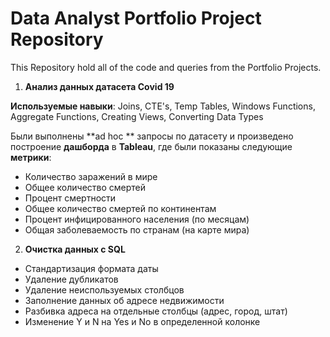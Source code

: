# Data Analyst Portfolio Project Repository

This Repository hold all of the code and queries from the Portfolio Projects.


1. **Анализ данных датасета Covid 19**

**Используемые навыки**: Joins, CTE's, Temp Tables, Windows Functions, Aggregate Functions, Creating Views, Converting Data Types

Были выполнены **ad hoc ** запросы по датасету и произведено построение **дашборда** в **Tableau**, где были показаны следующие **метрики**:	
- Количество заражений в мире
- Общее количество смертей
- Процент смертности
- Общее количество смертей по континентам
- Процент инфицированного населения (по месяцам)
- Общая заболеваемость по странам (на карте мира)

  
2. **Очистка данных с SQL**
- Стандартизация формата даты
- Удаление дубликатов
- Удаление неиспользуемых столбцов
- Заполнение данных об адресе недвижимости
- Разбивка адреса на отдельные столбцы (адрес, город, штат)
- Изменение Y и N на Yes и No в определенной колонке
